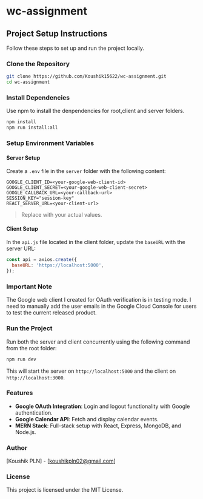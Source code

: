 # wc-assignment

## Project Setup Instructions

Follow these steps to set up and run the project locally.

### Clone the Repository

```sh
git clone https://github.com/Koushik15622/wc-assignment.git
cd wc-assignment
```

### Install Dependencies

Use npm to install the denpendencies for root,client and server folders.

```sh
npm install
npm run install:all
```

### Setup Environment Variables

#### Server Setup

Create a `.env` file in the `server` folder with the following content:

```env
GOOGLE_CLIENT_ID=<your-google-web-client-id>
GOOGLE_CLIENT_SECRET=<your-google-web-client-secret>
GOOGLE_CALLBACK_URL=<your-callback-url>
SESSION_KEY="session-key"
REACT_SERVER_URL=<your-client-url>
``` 

> Replace with your actual values.

#### Client Setup

In the `api.js` file located in the client folder, update the `baseURL` with the server URL:

```javascript
const api = axios.create({
  baseURL: 'https://localhost:5000',
});
```

### Important Note

The Google web client I created for OAuth verification is in testing mode. I need to manually add the user emails in the Google Cloud Console for users to test the current released product.

### Run the Project

Run both the server and client concurrently using the following command from the root folder:

```sh
npm run dev
```

This will start the server on `http://localhost:5000` and the client on `http://localhost:3000`.

### Features

- **Google OAuth Integration**: Login and logout functionality with Google authentication.
- **Google Calendar API**: Fetch and display calendar events.
- **MERN Stack**: Full-stack setup with React, Express, MongoDB, and Node.js.

### Author

[Koushik PLN] - [koushikpln02@gmail.com]

### License

This project is licensed under the MIT License.

